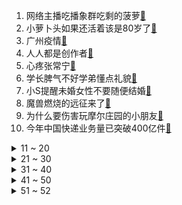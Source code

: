 1. 网络主播吃播象群吃剩的菠萝[:link:](https://s.weibo.com/weibo?q=%23网络主播吃播象群吃剩的菠萝%23&Refer=top)
2. 小萝卜头如果还活着该是80岁了[:link:](https://s.weibo.com/weibo?q=%23小萝卜头如果还活着该是80岁了%23&Refer=top)
3. 广州疫情[:link:](https://s.weibo.com/weibo?q=%23广州疫情%23&Refer=top)
4. 人人都是创作者[:link:](https://s.weibo.com/weibo?q=%23人人都是创作者%23&Refer=top)
5. 心疼张常宁[:link:](https://s.weibo.com/weibo?q=%23心疼张常宁%23&Refer=top)
6. 学长脾气不好学弟懂点礼貌[:link:](https://s.weibo.com/weibo?q=%23学长脾气不好学弟懂点礼貌%23&Refer=top)
7. 小S提醒未婚女性不要随便结婚[:link:](https://s.weibo.com/weibo?q=%23小S提醒未婚女性不要随便结婚%23&Refer=top)
8. 魔兽燃烧的远征来了[:link:](https://s.weibo.com/weibo?q=%23魔兽燃烧的远征来了%23&Refer=top)
9. 为什么要伤害玩摩尔庄园的小朋友[:link:](https://s.weibo.com/weibo?q=%23为什么要伤害玩摩尔庄园的小朋友%23&Refer=top)
10. 今年中国快递业务量已突破400亿件[:link:](https://s.weibo.com/weibo?q=%23今年中国快递业务量已突破400亿件%23&Refer=top)
<details>
<summary>11 ~ 20</summary>

11. 一只绵羊公开叫板牧羊犬[:link:](https://s.weibo.com/weibo?q=%23一只绵羊公开叫板牧羊犬%23&Refer=top)
12. 广东新增10例本土确诊[:link:](https://s.weibo.com/weibo?q=%23广东新增10例本土确诊%23&Refer=top)
13. 王梦洁状态[:link:](https://s.weibo.com/weibo?q=%23王梦洁状态%23&Refer=top)
14. 悼念袁老的鲜花装满了32辆卡车[:link:](https://s.weibo.com/weibo?q=%23悼念袁老的鲜花装满了32辆卡车%23&Refer=top)
15. 中国女排不敌加拿大女排[:link:](https://s.weibo.com/weibo?q=%23中国女排不敌加拿大女排%23&Refer=top)
16. 广州荔湾区两地调整为高风险地区[:link:](https://s.weibo.com/weibo?q=%23广州荔湾区两地调整为高风险地区%23&Refer=top)
17. 方志敏女儿说代替父亲看到了可爱的中国[:link:](https://s.weibo.com/weibo?q=%23方志敏女儿说代替父亲看到了可爱的中国%23&Refer=top)
18. 原来保洁阿姨上的是公开课[:link:](https://s.weibo.com/weibo?q=%23原来保洁阿姨上的是公开课%23&Refer=top)
19. 马丽晒儿子背影[:link:](https://s.weibo.com/weibo?q=%23马丽晒儿子背影%23&Refer=top)
20. 她的绰号是纸老虎女士[:link:](https://s.weibo.com/weibo?q=%23她的绰号是纸老虎女士%23&Refer=top)
</details>
<details>
<summary>21 ~ 30</summary>

21. 沙溢六一晒儿子照片[:link:](https://s.weibo.com/weibo?q=%23沙溢六一晒儿子照片%23&Refer=top)
22. 见识了富人的生活[:link:](https://s.weibo.com/weibo?q=%23见识了富人的生活%23&Refer=top)
23. 感觉自己非爸妈亲生的瞬间[:link:](https://s.weibo.com/weibo?q=%23感觉自己非爸妈亲生的瞬间%23&Refer=top)
24. 腾讯诉争王者荣耀商标案终审胜诉[:link:](https://s.weibo.com/weibo?q=%23腾讯诉争王者荣耀商标案终审胜诉%23&Refer=top)
25. 梁洁 反派竟是我自己[:link:](https://s.weibo.com/weibo?q=%23梁洁%20反派竟是我自己%23&Refer=top)
26. 俄罗斯提议让多孩父亲提前退休[:link:](https://s.weibo.com/weibo?q=%23俄罗斯提议让多孩父亲提前退休%23&Refer=top)
27. 全球最大肉类供应商遭黑客攻击[:link:](https://s.weibo.com/weibo?q=%23全球最大肉类供应商遭黑客攻击%23&Refer=top)
28. 黄景瑜身材[:link:](https://s.weibo.com/weibo?q=%23黄景瑜身材%23&Refer=top)
29. 三峡申购[:link:](https://s.weibo.com/weibo?q=%23三峡申购%23&Refer=top)
30. 科兴疫苗正式通过世卫紧急使用认证[:link:](https://s.weibo.com/weibo?q=%23科兴疫苗正式通过世卫紧急使用认证%23&Refer=top)
</details>
<details>
<summary>31 ~ 40</summary>

31. 墨连城进宫选秀子[:link:](https://s.weibo.com/weibo?q=%23墨连城进宫选秀子%23&Refer=top)
32. 给大熊猫当铲屎官要求肱二头肌发达[:link:](https://s.weibo.com/weibo?q=%23给大熊猫当铲屎官要求肱二头肌发达%23&Refer=top)
33. 罗晋吐槽女儿六一被唐嫣安排上课[:link:](https://s.weibo.com/weibo?q=%23罗晋吐槽女儿六一被唐嫣安排上课%23&Refer=top)
34. 素颜不化妆被领导说邋遢[:link:](https://s.weibo.com/weibo?q=%23素颜不化妆被领导说邋遢%23&Refer=top)
35. 王嘉尔 舞台不是每个人都能有的[:link:](https://s.weibo.com/weibo?q=%23王嘉尔%20舞台不是每个人都能有的%23&Refer=top)
36. 凯尔特人 篮网[:link:](https://s.weibo.com/weibo?q=%23凯尔特人%20篮网%23&Refer=top)
37. 教育部要求学校开展性教育[:link:](https://s.weibo.com/weibo?q=%23教育部要求学校开展性教育%23&Refer=top)
38. 广州封闭小区居民齐喊广州加油[:link:](https://s.weibo.com/weibo?q=%23广州封闭小区居民齐喊广州加油%23&Refer=top)
39. 黑龙江尚志市遭受龙卷风袭击[:link:](https://s.weibo.com/weibo?q=%23黑龙江尚志市遭受龙卷风袭击%23&Refer=top)
40. Angelababy演的童英[:link:](https://s.weibo.com/weibo?q=%23Angelababy演的童英%23&Refer=top)
</details>
<details>
<summary>41 ~ 50</summary>

41. 双世宠妃3[:link:](https://s.weibo.com/weibo?q=%23双世宠妃3%23&Refer=top)
42. 印度疫情[:link:](https://s.weibo.com/weibo?q=%23印度疫情%23&Refer=top)
43. 如何看待建议产假延迟至三年[:link:](https://s.weibo.com/weibo?q=%23如何看待建议产假延迟至三年%23&Refer=top)
44. 特斯拉旗舰车型将使用AMD芯片[:link:](https://s.weibo.com/weibo?q=%23特斯拉旗舰车型将使用AMD芯片%23&Refer=top)
45. 狗狗的低音有多好听[:link:](https://s.weibo.com/weibo?q=%23狗狗的低音有多好听%23&Refer=top)
46. NBA季后赛[:link:](https://s.weibo.com/weibo?q=%23NBA季后赛%23&Refer=top)
47. 湖人 太阳[:link:](https://s.weibo.com/weibo?q=%23湖人%20太阳%23&Refer=top)
48. 没想到装修也会内卷[:link:](https://s.weibo.com/weibo?q=%23没想到装修也会内卷%23&Refer=top)
49. 原来老虎的耳朵这么可爱[:link:](https://s.weibo.com/weibo?q=%23原来老虎的耳朵这么可爱%23&Refer=top)
50. 爱上特种兵[:link:](https://s.weibo.com/weibo?q=%23爱上特种兵%23&Refer=top)
</details>
<details>
<summary>51 ~ 52</summary>

51. 奥斯卡给胡烨韬侄女买书包[:link:](https://s.weibo.com/weibo?q=%23奥斯卡给胡烨韬侄女买书包%23&Refer=top)
52. 李荣浩送杨丞琳麦克风[:link:](https://s.weibo.com/weibo?q=%23李荣浩送杨丞琳麦克风%23&Refer=top)
</details>